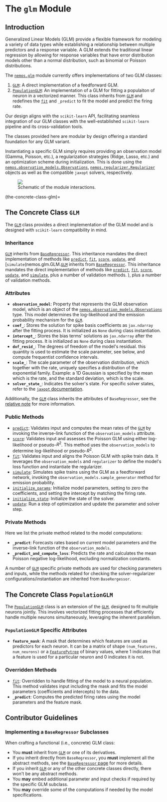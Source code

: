 # The `glm` Module

## Introduction



Generalized Linear Models (GLM) provide a flexible framework for modeling a variety of data types while establishing a relationship between multiple predictors and a response variable. A GLM extends the traditional linear regression by allowing for response variables that have error distribution models other than a normal distribution, such as binomial or Poisson distributions.

The [`nemos.glm`](nemos_glm) module currently  offers implementations of two GLM classes:

1. [`GLM`](nemos.glm.GLM): A direct implementation of a feedforward GLM.
2. [`PopulationGLM`](nemos.glm.PopulationGLM): An implementation of a GLM for fitting a populaiton of neuron in a vectorized manner. This class inherits from [`GLM`](nemos.glm.GLM) and redefines the [`fit`](nemos.glm.GLM.fit) and `_predict` to fit the model and predict the firing rate.

Our design aligns with the `scikit-learn` API, facilitating seamless integration of our GLM classes with the well-established `scikit-learn` pipeline and its cross-validation tools.

The classes provided here are modular by design offering a standard foundation for any GLM variant. 

Instantiating a specific GLM simply requires providing an observation model (Gamma, Poisson, etc.), a regularization strategies (Ridge, Lasso, etc.) and an optimization scheme during initialization. This is done using the [`nemos.observation_models.Observations`](the-abstract-class-observations), [`nemos.regularizer.Regularizer`](the-abstract-class-regularizer) objects as well as the compatible `jaxopt` solvers, respectively.


<figure markdown>
    <img src="../_static/classes_nemos.png"/>
    <figcaption>Schematic of the module interactions.</figcaption>
</figure>


(the-concrete-class-glm)=
## The Concrete Class `GLM`

The [`GLM`](nemos.glm.GLM) class provides a direct implementation of the GLM model and is designed with `scikit-learn` compatibility in mind.

### Inheritance

[`GLM`](nemos.glm.GLM) inherits from [`BaseRegressor`](../02-base_regressor/#the-abstract-class-baseregressor). This inheritance mandates the direct implementation of methods like [`predict`](nemos.glm.GLM.predict), [`fit`](nemos.glm.GLM.fit), [`score`](nemos.glm.GLM.score), [`update`](nemos.glm.GLM.update), and [`simulate`(nemos.glm.GLM.[`GLM`](nemos.glm.GLM) inherits from [`BaseRegressor`](../02-base_regressor/#the-abstract-class-baseregressor). This inheritance mandates the direct implementation of methods like [`predict`](nemos.glm.GLM.predict), [`fit`](nemos.glm.GLM.fit), [`score`](nemos.glm.GLM.score), [`update`](nemos.glm.GLM.update), and [`simulate`](nemos.glm.GLM.simulate), plus a number of validation methods.
), plus a number of validation methods.

### Attributes

- **`observation_model`**: Property that represents the GLM observation model, which is an object of the [`nemos.observation_models.Observations`](the-abstract-class-observations) type. This model determines the log-likelihood and the emission probability mechanism for the [`GLM`](nemos.glm.GLM).
- **`coef_`**: Stores the solution for spike basis coefficients as `jax.ndarray` after the fitting process. It is initialized as `None` during class instantiation.
- **`intercept_`**: Stores the bias terms' solutions as `jax.ndarray` after the fitting process. It is initialized as `None` during class instantiation.
- **`dof_resid_`**: The degrees of freedom of the model's residual. this quantity is used to estimate the scale parameter, see below, and compute frequentist confidence intervals.
- **`scale_`**: The scale parameter of the observation distribution, which together with the rate, uniquely specifies a distribution of the exponential family. Example: a 1D Gaussian is specified by the mean which is the rate, and the standard deviation, which is the scale.
- **`solver_state_`**: Indicates the solver's state. For specific solver states, refer to the [`jaxopt` documentation](https://jaxopt.github.io/stable/index.html#).

Additionally, the [`GLM`](nemos.glm.GLM) class inherits the attributes of `BaseRegressor`, see the [relative note](02-base_regressor.md) for more information.

### Public Methods

- [`predict`](nemos.glm.GLM.predict): Validates input and computes the mean rates of the [`GLM`](nemos.glm.GLM) by invoking the inverse-link function of the `observation_models` attribute.
- [`score`](nemos.glm.GLM.score): Validates input and assesses the Poisson GLM using either log-likelihood or pseudo-$R^2$. This method uses the `observation_models` to determine log-likelihood or pseudo-$R^2$.
- [`fit`](nemos.glm.GLM.fit): Validates input and aligns the Poisson GLM with spike train data. It leverages the `observation_models` and `regularizer` to define the model's loss function and instantiate the regularizer.
- [`simulate`](nemos.glm.GLM.simulate): Simulates spike trains using the GLM as a feedforward network, invoking the `observation_models.sample_generator` method for emission probability.
- [`initialize_params`](nemos.glm.GLM.initialize_params): Initialize model parameters, setting to zero the coefficients, and setting the intercept by matching the firing rate.
- [`initialize_state`](nemos.glm.GLM.initialize_state): Initialize the state of the solver.
- [`update`](nemos.glm.GLM.update): Run a step of optimization and update the parameter and solver step.

### Private Methods

Here we list the private method related to the model computations:

- **`_predict`**: Forecasts rates based on current model parameters and the inverse-link function of the `observation_models`.
- **`_predict_and_compute_loss`**: Predicts the rate and calculates the mean Poisson negative log-likelihood, excluding normalization constants.

A number of [`GLM`](nemos.glm.GLM) specific private methods are used for checking parameters and inputs, while the methods related for checking the solver-regularizer configurations/instantiation are inherited from `BaseRergessor`.


## The Concrete Class `PopulationGLM`

The [`PopulationGLM`](nemos.glm.PopulationGLM) class is an extension of the [`GLM`](nemos.glm.GLM), designed to fit multiple neurons jointly. This involves vectorized fitting processes that efficiently handle multiple neurons simultaneously, leveraging the inherent parallelism.

### `PopulationGLM` Specific Attributes

- **`feature_mask`**: A mask that determines which features are used as predictors for each neuron. It can be a matrix of shape `(num_features, num_neurons)` or a [`FeaturePytree`](nemos.pytrees.FeaturePytree) of binary values, where 1 indicates that a feature is used for a particular neuron and 0 indicates it is not.

### Overridden Methods

- [`fit`](nemos.glm.PopulationGLM.fit): Overridden to handle fitting of the model to a neural population. This method validates input including the mask and fits the model parameters (coefficients and intercepts) to the data.
- **`_predict`**: Computes the predicted firing rates using the model parameters and the feature mask.



## Contributor Guidelines

### Implementing a `BaseRegressor` Subclasses

When crafting a functional (i.e., concrete) GLM class:

- You **must** inherit from [`GLM`](nemos.glm.GLM) or one of its derivatives.
- If you inherit directly from  `BaseRegressor`, you **must** implement all the abstract methods, see the [`BaseRegressor` page](02-base_regressor.md)  for more details.
- If you inherit [`GLM`](nemos.glm.GLM) or any of the other concrete classes directly, there won't be any abstract methods. 
- You **may** embed additional parameter and input checks if required by the specific GLM subclass.
- You **may** override some of the computations if needed by the model specifications.

